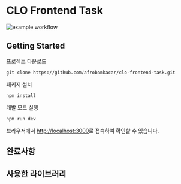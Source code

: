 # CLO Frontend Task 

![example workflow](https://github.com/github/docs/actions/workflows/main.yml/badge.svg)

## Getting Started
프로젝트 다운로드
```
git clone https://github.com/afrobambacar/clo-frontend-task.git
```

패키지 설치
```
npm install
```

개발 모드 실행
```
npm run dev
```
브라우저에서 [http://localhost:3000](http://localhost:3000)로 접속하여 확인할 수 있습니다.

## 완료사항

## 사용한 라이브러리

